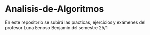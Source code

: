 # Analisis-de-Algoritmos
En este repositorio se subirá las practicas, ejercicios y exámenes del profesor Luna Benoso Benjamín del semestre 25/1

